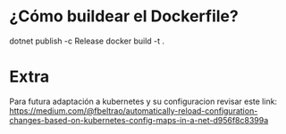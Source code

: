 ¿Cómo buildear el Dockerfile?
==========
dotnet publish -c Release
docker build -t <eltag> .

Extra
==========
Para futura adaptación a kubernetes y su configuracion revisar este link:
https://medium.com/@fbeltrao/automatically-reload-configuration-changes-based-on-kubernetes-config-maps-in-a-net-d956f8c8399a